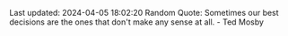 Last updated: 2024-04-05 18:02:20
Random Quote: Sometimes our best decisions are the ones that don't make any sense at all. - Ted Mosby